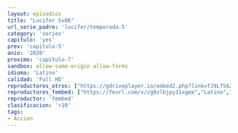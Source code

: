 ```yaml
---
layout: episodios
title: "Lucifer 5x06"
url_serie_padre: 'lucifer/temporada-5'
category: 'series'
capitulo: 'yes'
prev: 'capitulo-5'
anio: '2020'
proximo: 'capitulo-7'
sandbox: allow-same-origin allow-forms
idioma: 'Latino'
calidad: 'Full HD'
reproductores_otros: ["https://gdriveplayer.io/embed2.php?link=TJ9LTS6ZJMK9fQPeklmHxgwUSjYq4A0QTEmV1g2%252FnUcB20HjGBaiwV6ZKKcENitE2VBeRqq2ki99o6QZix3mrN%252Fg34OXn5PdGNGxzSPqHqbfMAEcULVm9ePwrdhxf%252B9k0JyyjQH7rZHhOCCFw9T8smB%252BVvjXy%252BSWLi9FMKS0nkeJTnDxLqVS6SF0nVHKQNIoL%252BondQDe3zfElwAk63Gcl0","Latino","https://gdriveplayer.io/embed2.php?link=DhEZXTjNQYoVLWz851l94QQ8h%252B89McbnrafVFYp3VJ1hVVCvOLTZ4tMxXYwzg%252FVcsBIBjkntsUxagNt9p4o8Ub2KhjsHsC4YVfNS2lQHALYHfoglEkns3FAfWzBhDKn%252FPiUzU1iD4bFWtyXi1001C5HVAYPotepX7Dpgziv%252Fiy1C9WXvD%252B0a6iUDN8m7AYqrB1h%252B7kMhIGCHmeXKUuiB85","Latino","https://gounlimited.to/embed-5nzsbwmnm5w6.html","Latino"]
reproductores_fembed: ["https://feurl.com/v/zg8zlbjpy11xgee","Latino","https://feurl.com/v/ry3m-hey0dkpzz1","Latino","https://feurl.com/v/05j24fl8p-yky1q","Latino"]
reproductor: 'fembed'
clasificacion: '+10'
tags:
- Accion
---
```












